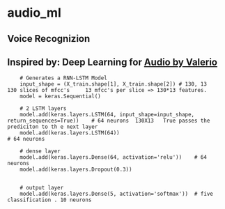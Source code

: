 # audio_ml

## Voice Recognizion
## Inspired by: Deep Learning for [Audio by Valerio]([https://www.youtube.com/watch?v=fMqL5vckiU0&list=PL-wATfeyAMNrtbkCNsLcpoAyBBRJZVlnf)


```
    # Generates a RNN-LSTM Model
    input_shape = (X_train.shape[1], X_train.shape[2]) # 130, 13    130 slices of mfcc's     13 mfcc's per slice => 130*13 features.
    model = keras.Sequential()  

    # 2 LSTM layers
    model.add(keras.layers.LSTM(64, input_shape=input_shape, return_sequences=True))    # 64 neurons  130X13   True passes the prediciton to th e next layer
    model.add(keras.layers.LSTM(64))                                                    # 64 neurons

    # dense layer
    model.add(keras.layers.Dense(64, activation='relu'))    # 64 neurons
    model.add(keras.layers.Dropout(0.3))


    # output layer
    model.add(keras.layers.Dense(5, activation='softmax'))  # five classification . 10 neurons
```
